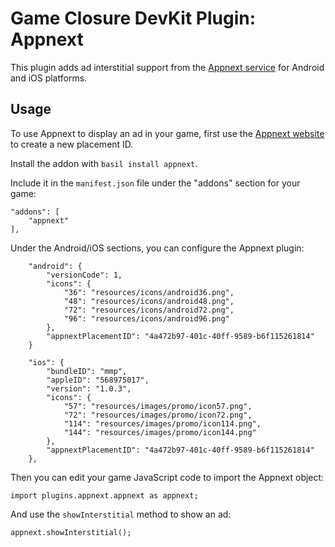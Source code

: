 # Game Closure DevKit Plugin: Appnext

This plugin adds ad interstitial support from the [Appnext service](http://appnext.com) for Android and iOS platforms.

## Usage

To use Appnext to display an ad in your game, first use the [Appnext website](http://appnext.com) to create a new placement ID.

Install the addon with `basil install appnext`.

Include it in the `manifest.json` file under the "addons" section for your game:

~~~
"addons": [
	"appnext"
],
~~~

Under the Android/iOS sections, you can configure the Appnext plugin:

~~~
	"android": {
		"versionCode": 1,
		"icons": {
			"36": "resources/icons/android36.png",
			"48": "resources/icons/android48.png",
			"72": "resources/icons/android72.png",
			"96": "resources/icons/android96.png"
		},
		"appnextPlacementID": "4a472b97-401c-40ff-9589-b6f115261814"
	}
~~~

~~~
	"ios": {
		"bundleID": "mmp",
		"appleID": "568975017",
		"version": "1.0.3",
		"icons": {
			"57": "resources/images/promo/icon57.png",
			"72": "resources/images/promo/icon72.png",
			"114": "resources/images/promo/icon114.png",
			"144": "resources/images/promo/icon144.png"
		},
		"appnextPlacementID": "4a472b97-401c-40ff-9589-b6f115261814"
	},
~~~

Then you can edit your game JavaScript code to import the Appnext object:

~~~
import plugins.appnext.appnext as appnext;
~~~

And use the `showInterstitial` method to show an ad:

~~~
appnext.showInterstitial();
~~~
